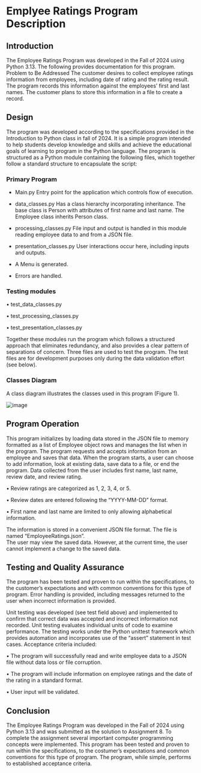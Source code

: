 # Emplyee Ratings Program Description
## Introduction

The Employee Ratings Program was developed in the Fall of 2024 using Python 3.13. The following provides documentation for this program. 
Problem to Be Addressed
The customer desires to collect employee ratings information from employees, including date of rating and the rating result. The program records this information against the employees’ first and last names. The customer plans to store this information in a file to create a record. 

## Design
The program was developed according to the specifications provided in the Introduction to Python class in fall of 2024. It is a simple program intended to help students develop knowledge and skills and achieve the educational goals of learning to program in the Python language. The program is structured as a Python module containing the following files, which together follow a standard structure to encapsulate the script:

### Primary Program
-	 Main.py Entry point for the application which controls flow of execution.

-  data_classes.py  Has a class hierarchy incorporating inheritance. The base class is Person with attributes of first name and last name. The Employee class inherits Person class.

-  processing_classes.py File input and output is handled in this module reading employee data to and from a JSON file.

-  presentation_classes.py User interactions occur here, including inputs and outputs.

-  A Menu is generated.
  
-  Errors are handled. 

### Testing modules

•	test_data_classes.py

•	test_processing_classes.py

•	test_presentation_classes.py

Together these modules run the program which follows a structured approach that eliminates redundancy, and also provides a clear pattern of separations of concern. 
Three files are used to test the program. The test files are for development purposes only during the data validation effort (see below). 

### Classes Diagram
A class diagram illustrates the classes used in this program (Figure 1). 

![image](https://github.com/user-attachments/assets/673921a4-46d3-413b-a852-8c445221255f)

## Program Operation
This program initializes by loading data stored in the JSON file to memory formatted as a list of Employee object rows and manages the list when in the program. 
The program requests and accepts information from an employee and saves that data.  When the program starts, a user can choose to add information, look at existing data, save data to a file, or end the program. 
Data collected from the user includes first name, last name, review date, and review rating.

•	Review ratings are categorized as 1, 2, 3, 4, or 5. 

•	Review dates are entered following the “YYYY-MM-DD” format. 

•	First name and last name are limited to only allowing alphabetical information.

The information is stored in a convenient JSON file format. The file is named “EmployeeRatings.json”.  
The user may view the saved data. However, at the current time, the user cannot implement a change to the saved data. 

## Testing and Quality Assurance
The program has been tested and proven to run within the specifications, to the customer’s expectations and with common conventions for this type of program. Error handling is provided, including messages returned to the user when incorrect information is provided. 

Unit testing was developed (see test field above) and implemented to confirm that correct data was accepted and incorrect information not recorded. Unit testing evaluates individual units of code to examine performance. The 
testing works under the Python unittest framework which provides automation and incorporates use of the “assert” statement in test cases. 
Acceptance criteria included:

•	The program will successfully read and write employee data to a JSON file without data loss or file corruption.

•	The program will include information on employee ratings and the date of the rating in a standard format. 

•	User input will be validated.

## Conclusion
The Employee Ratings Program was developed in the Fall of 2024 using Python 3.13 and was submitted as the solution to Assignment 8. To complete the assignment several important computer programming concepts were implemented. This program has been tested and proven to run within the specifications, to the costumer’s expectations and common conventions for this type of program. The program, while simple, performs to established acceptance criteria. 

